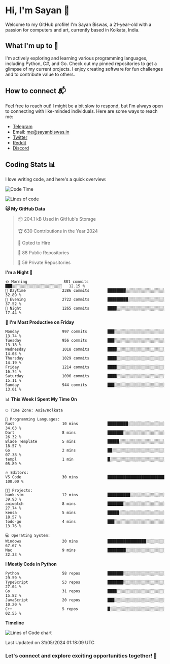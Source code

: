 # Hi, I'm Sayan 👋

Welcome to my GitHub profile! I'm Sayan Biswas, a 21-year-old with a passion for computers and art, currently based in Kolkata, India.

## What I'm up to 🚀

I'm actively exploring and learning various programming languages, including Python, C#, and Go. Check out my pinned repositories to get a glimpse of my current projects. I enjoy creating software for fun challenges and to contribute value to others.

## How to connect 📬

Feel free to reach out! I might be a bit slow to respond, but I'm always open to connecting with like-minded individuals. Here are some ways to reach me:

- [Telegram](https://t.me/dank_as_fuck)
- Email: [me@sayanbiswas.in](mailto:me@sayanbiswas.in)
- [Twitter](https://twitter.com/TheDankDel)
- [Reddit](https://www.reddit.com/user/dank_as_fuck_/)
- [Discord](https://discordapp.com/users/506536929152466945)

## Coding Stats 📊

I love writing code, and here's a quick overview:

<!--START_SECTION:waka-->
![Code Time](http://img.shields.io/badge/Code%20Time-1%2C622%20hrs%2049%20mins-blue)

![Lines of code](https://img.shields.io/badge/From%20Hello%20World%20I%27ve%20Written-5.7%20million%20lines%20of%20code-blue)

**🐱 My GitHub Data** 

> 📦 204.1 kB Used in GitHub's Storage 
 > 
> 🏆 630 Contributions in the Year 2024
 > 
> 💼 Opted to Hire
 > 
> 📜 88 Public Repositories 
 > 
> 🔑 59 Private Repositories 
 > 
**I'm a Night 🦉** 

```text
🌞 Morning                881 commits         ███░░░░░░░░░░░░░░░░░░░░░░   12.15 % 
🌆 Daytime                2386 commits        ████████░░░░░░░░░░░░░░░░░   32.89 % 
🌃 Evening                2722 commits        █████████░░░░░░░░░░░░░░░░   37.52 % 
🌙 Night                  1265 commits        ████░░░░░░░░░░░░░░░░░░░░░   17.44 % 
```
📅 **I'm Most Productive on Friday** 

```text
Monday                   997 commits         ███░░░░░░░░░░░░░░░░░░░░░░   13.74 % 
Tuesday                  956 commits         ███░░░░░░░░░░░░░░░░░░░░░░   13.18 % 
Wednesday                1018 commits        ████░░░░░░░░░░░░░░░░░░░░░   14.03 % 
Thursday                 1029 commits        ████░░░░░░░░░░░░░░░░░░░░░   14.19 % 
Friday                   1214 commits        ████░░░░░░░░░░░░░░░░░░░░░   16.74 % 
Saturday                 1096 commits        ████░░░░░░░░░░░░░░░░░░░░░   15.11 % 
Sunday                   944 commits         ███░░░░░░░░░░░░░░░░░░░░░░   13.01 % 
```


📊 **This Week I Spent My Time On** 

```text
🕑︎ Time Zone: Asia/Kolkata

💬 Programming Languages: 
Rust                     10 mins             █████████░░░░░░░░░░░░░░░░   34.63 % 
Dart                     8 mins              ███████░░░░░░░░░░░░░░░░░░   26.32 % 
Blade Template           5 mins              █████░░░░░░░░░░░░░░░░░░░░   18.57 % 
Go                       2 mins              ██░░░░░░░░░░░░░░░░░░░░░░░   07.38 % 
templ                    1 min               █░░░░░░░░░░░░░░░░░░░░░░░░   05.89 % 

🔥 Editors: 
VS Code                  30 mins             █████████████████████████   100.00 % 

🐱‍💻 Projects: 
bank-sim                 12 mins             ██████████░░░░░░░░░░░░░░░   39.93 % 
aniwatch                 8 mins              ███████░░░░░░░░░░░░░░░░░░   27.74 % 
kensa                    5 mins              █████░░░░░░░░░░░░░░░░░░░░   18.57 % 
todo-go                  4 mins              ███░░░░░░░░░░░░░░░░░░░░░░   13.76 % 

💻 Operating System: 
Windows                  20 mins             █████████████████░░░░░░░░   67.67 % 
Mac                      9 mins              ████████░░░░░░░░░░░░░░░░░   32.33 % 
```

**I Mostly Code in Python** 

```text
Python                   58 repos            ███████░░░░░░░░░░░░░░░░░░   29.59 % 
TypeScript               53 repos            ███████░░░░░░░░░░░░░░░░░░   27.04 % 
Go                       31 repos            ████░░░░░░░░░░░░░░░░░░░░░   15.82 % 
JavaScript               20 repos            ███░░░░░░░░░░░░░░░░░░░░░░   10.20 % 
C++                      5 repos             █░░░░░░░░░░░░░░░░░░░░░░░░   02.55 % 
```



**Timeline**

![Lines of Code chart](https://raw.githubusercontent.com/Dank-del/Dank-del/main/assets/bar_graph.png)


 Last Updated on 31/05/2024 01:18:09 UTC
<!--END_SECTION:waka-->

### Let's connect and explore exciting opportunities together! 🚀
